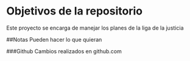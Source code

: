 # Objetivos de la repositorio

Este proyecto se encarga de manejar los planes de la liga de la justicia

##Notas
Pueden hacer lo que quieran

###Github
Cambios realizados en github.com
